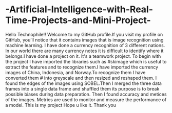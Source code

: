 # -Artificial-Intelligence-with-Real-Time-Projects-and-Mini-Project-
Hello Technophile!! Welcome to my GitHub profile.If you visit my profile on GitHub, you’ll notice that it contains images that is image recognition using machine learning. I have done a currency recognition of 3 different nations.
In our world there are many currency notes it is difficult to identify where it belongs.I have done a project on it.
It's a teamwork project.
To begin with the project I have imported the libraries such as #skimage which is useful to extract the features and to recognize them.I have imported the currency images of China, Indonesia, and Norway.To recognize them I have converted them # into greyscale and then resized and reshaped them. I found the edges of the images using SOBEL.Then I merged the three data frames into a single data frame and shuffled them its purpose is to break possible biases during data preparation. Then I found accuracy and metices of the images. Metrics are used to monitor and measure the performance of a model. This is my project Hope u like it. Thank you
